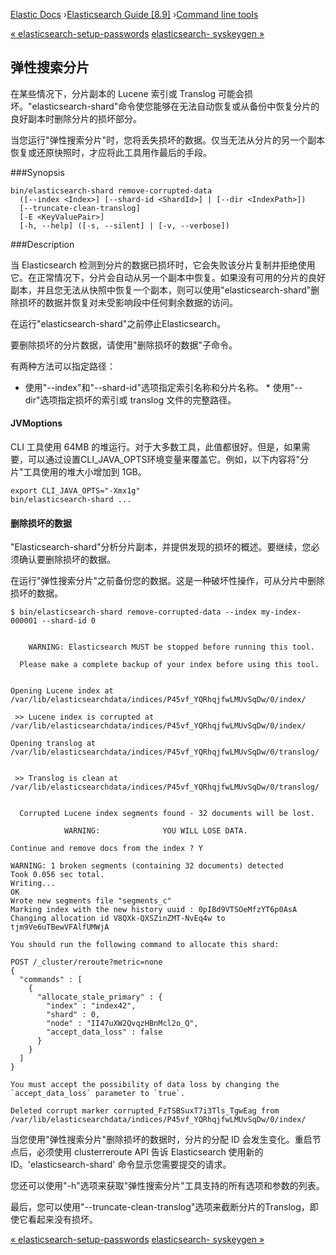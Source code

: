 

[Elastic Docs](/guide/) ›[Elasticsearch Guide [8.9]](index.md) ›[Command
line tools](commands.md)

[« elasticsearch-setup-passwords](setup-passwords.md) [elasticsearch-
syskeygen »](syskeygen.md)

## 弹性搜索分片

在某些情况下，分片副本的 Lucene 索引或 Translog 可能会损坏。"elasticsearch-shard"命令使您能够在无法自动恢复或从备份中恢复分片的良好副本时删除分片的损坏部分。

当您运行"弹性搜索分片"时，您将丢失损坏的数据。仅当无法从分片的另一个副本恢复或还原快照时，才应将此工具用作最后的手段。

###Synopsis

    
    
    bin/elasticsearch-shard remove-corrupted-data
      ([--index <Index>] [--shard-id <ShardId>] | [--dir <IndexPath>])
      [--truncate-clean-translog]
      [-E <KeyValuePair>]
      [-h, --help] ([-s, --silent] | [-v, --verbose])

###Description

当 Elasticsearch 检测到分片的数据已损坏时，它会失败该分片复制并拒绝使用它。在正常情况下，分片会自动从另一个副本中恢复。如果没有可用的分片的良好副本，并且您无法从快照中恢复一个副本，则可以使用"elasticsearch-shard"删除损坏的数据并恢复对未受影响段中任何剩余数据的访问。

在运行"elasticsearch-shard"之前停止Elasticsearch。

要删除损坏的分片数据，请使用"删除损坏的数据"子命令。

有两种方法可以指定路径：

* 使用"--index"和"--shard-id"选项指定索引名称和分片名称。  * 使用"--dir"选项指定损坏的索引或 translog 文件的完整路径。

#### JVMoptions

CLI 工具使用 64MB 的堆运行。对于大多数工具，此值都很好。但是，如果需要，可以通过设置CLI_JAVA_OPTS环境变量来覆盖它。例如，以下内容将"分片"工具使用的堆大小增加到 1GB。

    
    
    export CLI_JAVA_OPTS="-Xmx1g"
    bin/elasticsearch-shard ...

#### 删除损坏的数据

"Elasticsearch-shard"分析分片副本，并提供发现的损坏的概述。要继续，您必须确认要删除损坏的数据。

在运行"弹性搜索分片"之前备份您的数据。这是一种破坏性操作，可从分片中删除损坏的数据。

    
    
    $ bin/elasticsearch-shard remove-corrupted-data --index my-index-000001 --shard-id 0
    
    
        WARNING: Elasticsearch MUST be stopped before running this tool.
    
      Please make a complete backup of your index before using this tool.
    
    
    Opening Lucene index at /var/lib/elasticsearchdata/indices/P45vf_YQRhqjfwLMUvSqDw/0/index/
    
     >> Lucene index is corrupted at /var/lib/elasticsearchdata/indices/P45vf_YQRhqjfwLMUvSqDw/0/index/
    
    Opening translog at /var/lib/elasticsearchdata/indices/P45vf_YQRhqjfwLMUvSqDw/0/translog/
    
    
     >> Translog is clean at /var/lib/elasticsearchdata/indices/P45vf_YQRhqjfwLMUvSqDw/0/translog/
    
    
      Corrupted Lucene index segments found - 32 documents will be lost.
    
                WARNING:              YOU WILL LOSE DATA.
    
    Continue and remove docs from the index ? Y
    
    WARNING: 1 broken segments (containing 32 documents) detected
    Took 0.056 sec total.
    Writing...
    OK
    Wrote new segments file "segments_c"
    Marking index with the new history uuid : 0pIBd9VTSOeMfzYT6p0AsA
    Changing allocation id V8QXk-QXSZinZMT-NvEq4w to tjm9Ve6uTBewVFAlfUMWjA
    
    You should run the following command to allocate this shard:
    
    POST /_cluster/reroute?metric=none
    {
      "commands" : [
        {
          "allocate_stale_primary" : {
            "index" : "index42",
            "shard" : 0,
            "node" : "II47uXW2QvqzHBnMcl2o_Q",
            "accept_data_loss" : false
          }
        }
      ]
    }
    
    You must accept the possibility of data loss by changing the `accept_data_loss` parameter to `true`.
    
    Deleted corrupt marker corrupted_FzTSBSuxT7i3Tls_TgwEag from /var/lib/elasticsearchdata/indices/P45vf_YQRhqjfwLMUvSqDw/0/index/

当您使用"弹性搜索分片"删除损坏的数据时，分片的分配 ID 会发生变化。重启节点后，必须使用 clusterreroute API 告诉 Elasticsearch 使用新的 ID。'elasticsearch-shard' 命令显示您需要提交的请求。

您还可以使用"-h"选项来获取"弹性搜索分片"工具支持的所有选项和参数的列表。

最后，您可以使用"--truncate-clean-translog"选项来截断分片的Translog，即使它看起来没有损坏。

[« elasticsearch-setup-passwords](setup-passwords.md) [elasticsearch-
syskeygen »](syskeygen.md)
